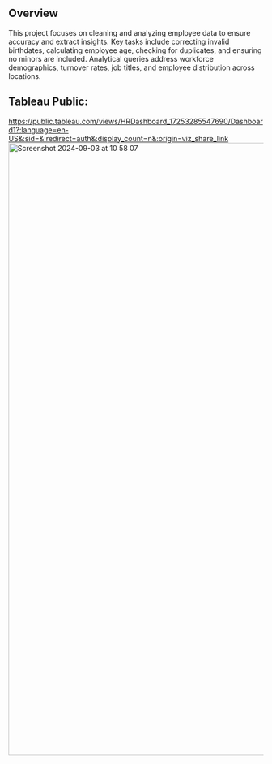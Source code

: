 ## Overview
This project focuses on cleaning and analyzing employee data to ensure accuracy and extract insights. Key tasks include correcting invalid birthdates, calculating employee age, checking for duplicates, and ensuring no minors are included. Analytical queries address workforce demographics, turnover rates, job titles, and employee distribution across locations.


## Tableau Public:
https://public.tableau.com/views/HRDashboard_17253285547690/Dashboard1?:language=en-US&:sid=&:redirect=auth&:display_count=n&:origin=viz_share_link
<img width="1207" alt="Screenshot 2024-09-03 at 10 58 07" src="https://github.com/user-attachments/assets/71167aa5-d336-4256-aa92-542f56d75ec3">

